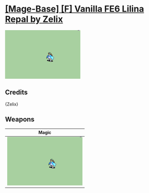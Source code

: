 # [\[Mage-Base\] \[F\] Vanilla FE6 Lilina Repal by Zelix](./)

<img src="./6.%20Magic/Magic_000.png" alt="[Mage-Base] [F] Vanilla FE6 Lilina Repal by Zelix standing" />

## Credits

{Zelix}

## Weapons


|Magic |
|  :---: |
| <img alt="Magic animation" src="./6.%20Magic/Magic.gif" /> |
